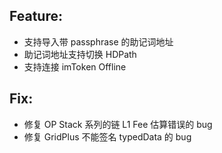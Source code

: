 ## Feature:
- 支持导入带 passphrase 的助记词地址
- 助记词地址支持切换 HDPath
- 支持连接 imToken Offline 
## Fix:
- 修复 OP Stack 系列的链 L1 Fee 估算错误的 bug
- 修复 GridPlus 不能签名 typedData 的 bug